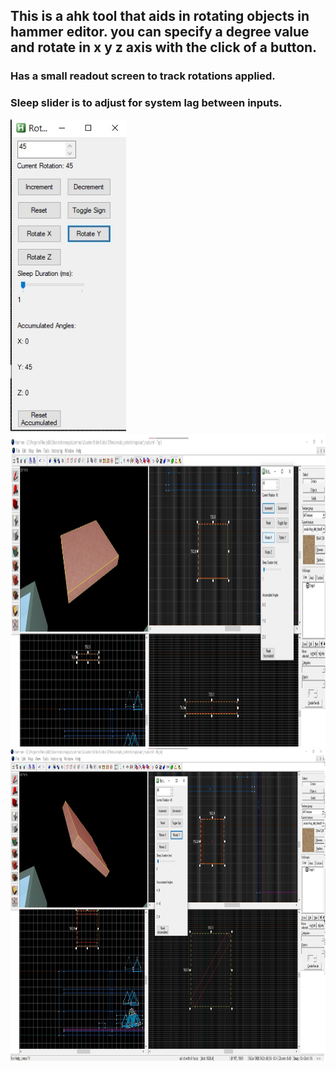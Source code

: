 ## This is a ahk tool that aids in rotating objects in hammer editor. you can specify a degree value and rotate in x y z axis with the click of a button.
### Has a small readout screen to track rotations applied. 
### Sleep slider is to adjust for system lag between inputs.
<img src="https://github.com/The-Roofer/AutoHotkeyScripts/blob/main/Tools/HammerHelper/screenshots/Gui.jpg?raw=true" height="500"/>
<img src="https://github.com/The-Roofer/AutoHotkeyScripts/blob/main/Tools/HammerHelper/screenshots/Screenshot1.jpg?raw=true" height="500"/>
<img src="https://github.com/The-Roofer/AutoHotkeyScripts/blob/main/Tools/HammerHelper/screenshots/Screenshot2.jpg?raw=true" height="500"/>
